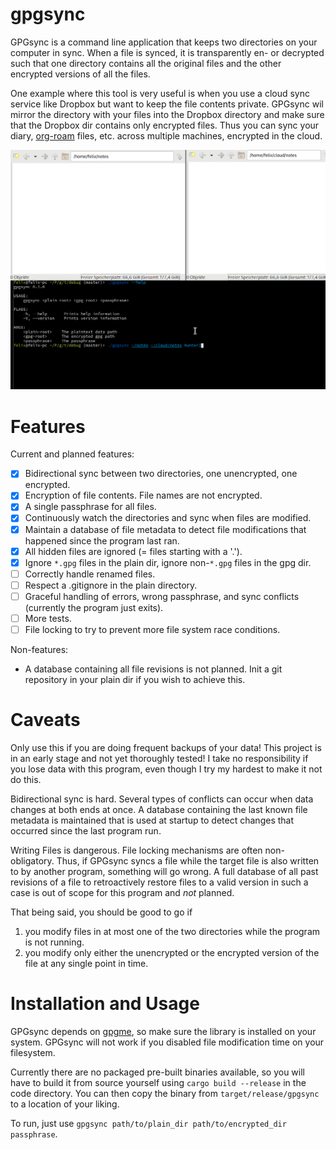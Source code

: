 # gpgsync

GPGsync is a command line application that keeps two directories on your computer in sync.  When a file is synced, it is transparently en- or decrypted such that one directory contains all the original files and the other encrypted versions of all the files.

One example where this tool is very useful is when you use a cloud sync service like Dropbox but want to keep the file contents private.  GPGsync wil mirror the directory with your files into the Dropbox directory and make sure that the Dropbox dir contains only encrypted files.  Thus you can sync your diary, [org-roam](https://github.com/org-roam) files, etc. across multiple machines, encrypted in the cloud.

![Quick demo](demo.gif)

# Features

Current and planned features:

- [X] Bidirectional sync between two directories, one unencrypted, one encrypted.
- [X] Encryption of file contents. File names are not encrypted.
- [X] A single passphrase for all files.
- [X] Continuously watch the directories and sync when files are modified.
- [X] Maintain a database of file metadata to detect file modifications that happened since the program last ran. 
- [X] All hidden files are ignored (= files starting with a '.').
- [X] Ignore `*.gpg` files in the plain dir, ignore non-`*.gpg` files in the gpg dir.
- [ ] Correctly handle renamed files.
- [ ] Respect a .gitignore in the plain directory.
- [ ] Graceful handling of errors, wrong passphrase, and sync conflicts (currently the program just exits).
- [ ] More tests.
- [ ] File locking to try to prevent more file system race conditions.

Non-features:

- A database containing all file revisions is not planned. Init a git repository in your plain dir if you wish to achieve this.

# Caveats

Only use this if you are doing frequent backups of your data!  This project is in an early stage and not yet thoroughly tested!  I take no responsibility if you lose data with this program, even though I try my hardest to make it not do this.

Bidirectional sync is hard.  Several types of conflicts can occur when data changes at both ends at once.  A database containing the last known file metadata is maintained that is used at startup to detect changes that occurred since the last program run.

Writing Files is dangerous.  File locking mechanisms are often non-obligatory.  Thus, if GPGsync syncs a file while the target file is also written to by another program, something will go wrong.  A full database of all past revisions of a file to retroactively restore files to a valid version in such a case is out of scope for this program and *not* planned.

That being said, you should be good to go if
1. you modify files in at most one of the two directories while the program is not running.
2. you modify only either the unencrypted or the encrypted version of the file at any single point in time. 

# Installation and Usage

GPGsync depends on [gpgme](https://www.gnupg.org/software/gpgme/index.html), so make sure the library is installed on your system.  GPGsync will not work if you disabled file modification time on your filesystem.

Currently there are no packaged pre-built binaries available, so you will have to build it from source yourself using `cargo build --release` in the code directory.  You can then copy the binary from `target/release/gpgsync` to a location of your liking.

To run, just use `gpgsync path/to/plain_dir path/to/encrypted_dir passphrase`.
